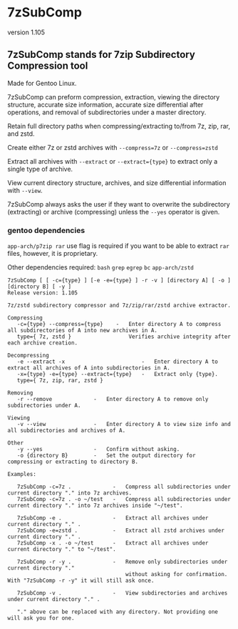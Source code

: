 # 7zSubComp
version 1.105

## 7zSubComp stands for 7zip Subdirectory Compression tool
Made for Gentoo Linux.

7zSubComp can preform compression, extraction, viewing the directory structure, accurate size information, accurate size differential after operations, and removal of subdirectories under a master directory. 

Retain full directory paths when compressing/extracting to/from 7z, zip, rar, and zstd.

Create either 7z or zstd archives with ```--compress=7z``` or ```--compress=zstd```

Extract all archives with ```--extract``` or ```--extract={type}``` to extract only a single type of archive.

View current directory structure, archives, and size differential information with ```--view```.

7zSubComp always asks the user if they want to overwrite the subdirectory (extracting) or archive (compressing) unless the ```--yes``` operator is  given.

### gentoo dependencies
```app-arch/p7zip rar``` use flag is required if you want to be able to extract ```rar``` files, however, it is proprietary.

Other dependencies required:
```bash``` ```grep``` ```egrep``` ```bc``` ```app-arch/zstd``` 

```
7zSubComp [ [ -c={type} ] [-e -e={type} ] -r -v ] [directory A] [ -o ] [directory B] [ -y ]
Release version: 1.105

7z/zstd subdirectory compressor and 7z/zip/rar/zstd archive extractor.

Compressing
   -c={type} --compress={type}    -   Enter directory A to compress all subdirectories of A into new archives in A.
   type={ 7z, zstd }                  Verifies archive integrity after each archive creation.

Decompressing
   -e --extract -x                        -   Enter directory A to extract all archives of A into subdirectories in A.
   -x={type} -e={type} --extract={type}   -   Extract only {type}.
   type={ 7z, zip, rar, zstd }

Removing
   -r --remove             -   Enter directory A to remove only subdirectories under A.

Viewing
   -v --view               -   Enter directory A to view size info and all subdirectories and archives of A.

Other
   -y --yes                -   Confirm without asking.
   -o {directory B}        -   Set the output directory for compressing or extracting to directory B.

Examples:

   7zSubComp -c=7z .             -   Compress all subdirectories under current directory "." into 7z archives.
   7zSubComp -c=7z . -o ~/test   -   Compress all subdirectories under current directory "." into 7z archives inside "~/test".

   7zSubComp -e .                -   Extract all archives under current directory "." .
   7zSubComp -e=zstd .           -   Extract all zstd archives under current directory "." .
   7zSubComp -x . -o ~/test      -   Extract all archives under current directory "." to "~/test".

   7zSubComp -r -y .             -   Remove only subdirectories under current directory "."
                                     without asking for confirmation. With "7zSubComp -r -y" it will still ask once.

   7zSubComp -v .                -   View subdirectories and archives under current directory "." .

   "." above can be replaced with any directory. Not providing one will ask you for one.

 ```
